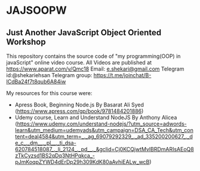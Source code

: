# JAJSOOPW

## Just Another JavaScript Object Oriented Workshop

This repository contains the source code of "my programming(OOP) in javaScript" online video course.
All Videos are published at https://www.aparat.com/v/Qmc18
Email: e.shekari@gmail.com
Telegram id:@shekariehsan
Telegram group: https://t.me/joinchat/B-ICdBa24f7t8qub6A84iw

My resources for this course were:
- Apress Book, Beginning Node.js By Basarat Ali Syed (https://www.apress.com/gp/book/9781484201886)
- Udemy course, Learn and Understand NodeJS By Anthony Alicea (https://www.udemy.com/understand-nodejs/?utm_source=adwords-learn&utm_medium=udemyads&utm_campaign=DSA_CA_Tech&utm_content=deal4584&utm_term=_._ag_69079292329_._ad_335200200627_._de_c_._dm__._pl__._ti_dsa-620784518087_._li_2124_._pd__._&gclid=Cj0KCQjwtMvlBRDmARIsAEoQ8zTkCyzsd1BS2qDq3NtHPqkca_-pJmKoqpZYWD4dErDp29h309KdK80aAvhiEALw_wcB)

 
